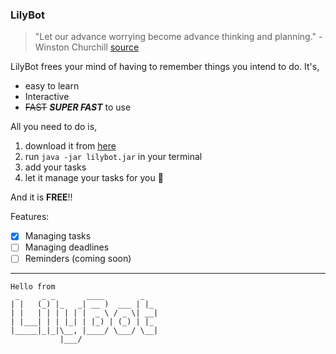 ### LilyBot
> "Let our advance worrying become advance thinking and planning." - Winston Churchill [source](https://www.inloox.com/company/blog/articles/the-62-most-inspiring-project-management-quotes/)

LilyBot frees your mind of having to remember things you intend to do. It's,
* easy to learn
* Interactive
* ~~FAST~~ ***SUPER FAST*** to use

All you need to do is,
1. download it from [here](https://github.com/yespiggy/ip/releases/tag/v0.2)
2. run `java -jar lilybot.jar` in your terminal
3. add your tasks
4. let it manage your tasks for you 🧚 

And it is **FREE**!!

Features:
- [x] Managing tasks
- [ ] Managing deadlines
- [ ] Reminders (coming soon)

--- 

```
Hello from
 _     _ _       ____        _   
| |   (_) |_   _| __ )  ___ | |_
| |   | | | | | |  _ \ / _ \| __|
| |___| | | |_| | |_) | (_) | |_
|_____|_|_|\__, |____/ \___/ \__|
           |___/                 

```

